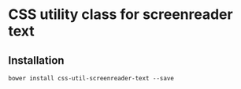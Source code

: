 # CSS utility class for screenreader text

## Installation
`bower install css-util-screenreader-text --save`
